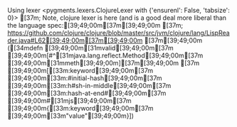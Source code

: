 Using lexer <pygments.lexers.ClojureLexer with {'ensurenl': False, 'tabsize': 0}>
[37m; Note, clojure lexer is here (and is a good deal more liberal than the language spec:[39;49;00m[37m[39;49;00m
[37m; https://github.com/clojure/clojure/blob/master/src/jvm/clojure/lang/LispReader.java#L62[39;49;00m[37m[39;49;00m
[37m[39;49;00m
([34mdefn [39;49;00m[31mvalid[39;49;00m[37m [39;49;00m[#^[31mjava.lang.reflect.Method[39;49;00m[37m [39;49;00m[31mmeth[39;49;00m][37m[39;49;00m
[37m  [39;49;00m[[33m:keyword[39;49;00m[37m [39;49;00m[33m:#initial-hash[39;49;00m[37m [39;49;00m[33m:h#sh-in-middle[39;49;00m[37m [39;49;00m[33m:hash-at-end#[39;49;00m[37m [39;49;00m#[31mjs[39;49;00m[37m [39;49;00m{[33m:keyword[39;49;00m[37m [39;49;00m[33m"value"[39;49;00m}])
